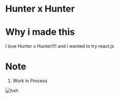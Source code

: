 
# Hunter x Hunter


# Why i made this
I love Hunter x Hunter!!!! and i wanted to try react.js

# Note
1. Work in Process


![hxh](https://user-images.githubusercontent.com/76558546/115117128-ac658580-9fba-11eb-8857-5b41a82145bf.jpg)
